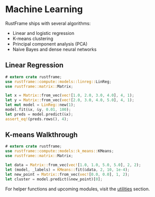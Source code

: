 # Machine Learning

RustFrame ships with several algorithms:

- Linear and logistic regression
- K-means clustering
- Principal component analysis (PCA)
- Naive Bayes and dense neural networks

## Linear Regression

```rust
# extern crate rustframe;
use rustframe::compute::models::linreg::LinReg;
use rustframe::matrix::Matrix;

let x = Matrix::from_vec(vec![1.0, 2.0, 3.0, 4.0], 4, 1);
let y = Matrix::from_vec(vec![2.0, 3.0, 4.0, 5.0], 4, 1);
let mut model = LinReg::new(1);
model.fit(&x, &y, 0.01, 100);
let preds = model.predict(&x);
assert_eq!(preds.rows(), 4);
```

## K-means Walkthrough

```rust
# extern crate rustframe;
use rustframe::compute::models::k_means::KMeans;
use rustframe::matrix::Matrix;

let data = Matrix::from_vec(vec![1.0, 1.0, 5.0, 5.0], 2, 2);
let (model, _labels) = KMeans::fit(&data, 2, 10, 1e-4);
let new_point = Matrix::from_vec(vec![0.0, 0.0], 1, 2);
let cluster = model.predict(&new_point)[0];
```

For helper functions and upcoming modules, visit the
[utilities](./utilities.md) section.
